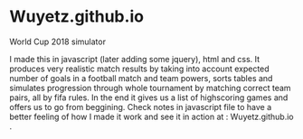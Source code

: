 # Wuyetz.github.io
World Cup 2018 simulator 

I made this in javascript (later adding some jquery), html and css. It produces very realistic match results by taking into account 
expected number of goals in a football match and team powers, sorts tables and simulates progression through whole tournament by 
matching correct team pairs, all by fifa rules. In the end it gives us a list of highscoring games and offers us to go from beggining.
Check notes in javascript file to have a better feeling of how I made it work and see it in action at : Wuyetz.github.io .
